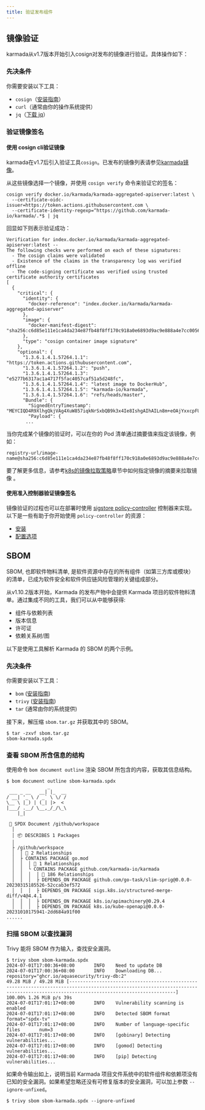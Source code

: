 ```yaml
---
title: 验证发布组件
---
```


## 镜像验证

karmada从v1.7版本开始引入cosign对发布的镜像进行验证。具体操作如下：

### 先决条件

你需要安装以下工具：

- `cosign`（[安装指南](https://docs.sigstore.dev/cosign/installation/)）
- `curl`（通常由你的操作系统提供）
- `jq`（[下载 jq](https://stedolan.github.io/jq/download/)）

### 验证镜像签名

#### 使用 cosign cli验证镜像

karmada在v1.7后引入验证工具`cosign`。已发布的镜像列表请参见[karmada镜像](https://hub.docker.com/u/karmada)。

从这些镜像选择一个镜像，并使用 `cosign verify` 命令来验证它的签名：

```shell
cosign verify docker.io/karmada/karmada-aggregated-apiserver:latest \
  --certificate-oidc-issuer=https://token.actions.githubusercontent.com \
  --certificate-identity-regexp=^https://github.com/karmada-io/karmada/.*$ | jq
```

回显如下则表示验证成功：

```shell
Verification for index.docker.io/karmada/karmada-aggregated-apiserver:latest --
The following checks were performed on each of these signatures:
  - The cosign claims were validated
  - Existence of the claims in the transparency log was verified offline
  - The code-signing certificate was verified using trusted certificate authority certificates
[
  {
    "critical": {
      "identity": {
        "docker-reference": "index.docker.io/karmada/karmada-aggregated-apiserver"
      },
      "image": {
        "docker-manifest-digest": "sha256:c6d85e111e1ca4da234e87fb48f8ff170c918a0e6893d9ac9e888a4e7cc0056f"
      },
      "type": "cosign container image signature"
    },
    "optional": {
      "1.3.6.1.4.1.57264.1.1": "https://token.actions.githubusercontent.com",
      "1.3.6.1.4.1.57264.1.2": "push",
      "1.3.6.1.4.1.57264.1.3": "e5277b6317ac1a4717f5fac4057caf51a5d248fc",
      "1.3.6.1.4.1.57264.1.4": "latest image to DockerHub",
      "1.3.6.1.4.1.57264.1.5": "karmada-io/karmada",
      "1.3.6.1.4.1.57264.1.6": "refs/heads/master",
      "Bundle": {
        "SignedEntryTimestamp": "MEYCIQD4R9XlhgQkjVAg4XuW857iqkNrSxbQB9k3x4Ie8IshgAIhAILn8m+eOAjYxxcpFU42ghoiiuMnyY+Xda2CBE5WZruq",
        "Payload": {
       ...
```

当你完成某个镜像的验证时，可以在你的 Pod 清单通过摘要值来指定该镜像，例如：

```console
registry-url/image-name@sha256:c6d85e111e1ca4da234e87fb48f8ff170c918a0e6893d9ac9e888a4e7cc0056f
```

要了解更多信息，请参考[k8s的镜像拉取策略](https://kubernetes.io/zh-cn/docs/concepts/containers/images/#image-pull-policy)章节中如何指定镜像的摘要来拉取镜像 。

#### 使用准入控制器验证镜像签名

镜像验证的过程也可以在部署时使用 [sigstore policy-controller](https://docs.sigstore.dev/policy-controller/overview) 控制器来实现。以下是一些有助于你开始使用 `policy-controller` 的资源：

- [安装](https://github.com/sigstore/helm-charts/tree/main/charts/policy-controller)
- [配置选项](https://github.com/sigstore/policy-controller/tree/main/config)

## SBOM

SBOM, 也即软件物料清单, 是软件资源中存在的所有组件（如第三方库或模块）的清单，已成为软件安全和软件供应链风险管理的关键组成部分。

从v1.10.2版本开始，Karmada 的发布产物中会提供 Karmada 项目的软件物料清单。通过集成不同的工具，我们可以从中能够获得:

- 组件与依赖列表
- 版本信息
- 许可证
- 依赖关系树/图

以下是使用工具解析 Karmada 的 SBOM 的两个示例。

### 先决条件

你需要安装以下工具：

- `bom` ([安装指南](https://github.com/kubernetes-sigs/bom#installation))
- `trivy` ([安装指南](https://aquasecurity.github.io/trivy/v0.52/getting-started/installation/))
- `tar` (通常由你的系统提供)

接下来，解压缩 `sbom.tar.gz` 并获取其中的 SBOM。

```shell
$ tar -zxvf sbom.tar.gz
sbom-karmada.spdx
```

### 查看 SBOM 所含信息的结构

使用命令 `bom document outline` 渲染 SBOM 所包含的内容，获取其信息结构。

```shell
$ bom document outline sbom-karmada.spdx
               _      
 ___ _ __   __| |_  __
/ __| '_ \ / _` \ \/ /
\__ \ |_) | (_| |>  < 
|___/ .__/ \__,_/_/\_\
    |_|               

 📂 SPDX Document /github/workspace
  │ 
  │ 📦 DESCRIBES 1 Packages
  │ 
  ├ /github/workspace
  │  │ 🔗 2 Relationships
  │  ├ CONTAINS PACKAGE go.mod
  │  │  │ 🔗 1 Relationships
  │  │  └ CONTAINS PACKAGE github.com/karmada-io/karmada
  │  │  │  │ 🔗 186 Relationships
  │  │  │  ├ DEPENDS_ON PACKAGE github.com/go-task/slim-sprig@0.0.0-20230315185526-52ccab3ef572
  │  │  │  ├ DEPENDS_ON PACKAGE sigs.k8s.io/structured-merge-diff/v4@4.4.1
  │  │  │  ├ DEPENDS_ON PACKAGE k8s.io/apimachinery@0.29.4
  │  │  │  ├ DEPENDS_ON PACKAGE k8s.io/kube-openapi@0.0.0-20231010175941-2dd684a91f00
......
```
### 扫描 SBOM 以查找漏洞

Trivy 能将 SBOM 作为输入，查找安全漏洞。

```shell
$ trivy sbom sbom-karmada.spdx
2024-07-01T17:00:36+08:00       INFO    Need to update DB
2024-07-01T17:00:36+08:00       INFO    Downloading DB...       repository="ghcr.io/aquasecurity/trivy-db:2"
49.28 MiB / 49.28 MiB [-----------------------------------------------------------------------------------------------------------------------------------------------------------------------------------] 100.00% 1.26 MiB p/s 39s
2024-07-01T17:01:17+08:00       INFO    Vulnerability scanning is enabled
2024-07-01T17:01:17+08:00       INFO    Detected SBOM format    format="spdx-tv"
2024-07-01T17:01:17+08:00       INFO    Number of language-specific files       num=3
2024-07-01T17:01:17+08:00       INFO    [gobinary] Detecting vulnerabilities...
2024-07-01T17:01:17+08:00       INFO    [gomod] Detecting vulnerabilities...
2024-07-01T17:01:17+08:00       INFO    [pip] Detecting vulnerabilities...
```

如果命令输出如上，说明当前 Karmada 项目文件系统中的软件组件和依赖项没有已知的安全漏洞。如果希望忽略还没有可修复版本的安全漏洞，可以加上参数 `--ignore-unfixed`。

```shell
$ trivy sbom sbom-karmada.spdx --ignore-unfixed
```
